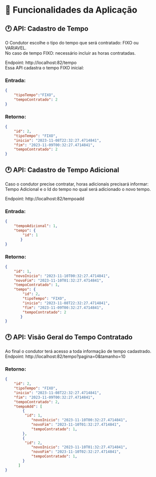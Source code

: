<!-- # tc1-phto -->

# :page_facing_up: Funcionalidades da Aplicação


## 🕐 API: Cadastro de Tempo
O Condutor escolhe o tipo do tempo que será contratado: FIXO ou VARIAVEL.<br>
No caso de tempo FIXO: necessário incluir as horas contratadas.

Endpoint: http://localhost:82/tempo
<br>Essa API cadastra o tempo FIXO inicial:<br>
### Entrada:
~~~json
{
    "tipoTempo":"FIXO",
    "tempoContratado": 2
}
~~~
### Retorno:
~~~json
{
    "id": 2,
    "tipoTempo": "FIXO",
    "inicio": "2023-11-08T22:32:27.4714841",
    "fim": "2023-11-09T00:32:27.4714841",
    "tempoContratado": 2
}
~~~

## 🕐 API: Cadastro de Tempo Adicional
Caso o condutor precise contratar, horas adicionais precisará informar: <br>
Tempo Adicional e o Id do tempo no qual será adicionado o novo tempo.

Endpoint: http://localhost:82/tempoadd
### Entrada:
~~~json
{
    "tempoAdicional": 1,
    "tempo": {
        "id": 1
       }
}

~~~
### Retorno:
~~~json
{
    "id": 1,
    "novoInicio": "2023-11-10T00:32:27.4714841",
    "novoFim": "2023-11-10T01:32:27.4714841",
    "tempoContratado": 1,
    "tempo": {
    	"id": 2,
    	"tipoTempo": "FIXO",
    	"inicio": "2023-11-08T22:32:27.4714841",
    	"fim": "2023-11-09T00:32:27.4714841",
    	"tempoContratado": 2
       }
}
~~~

## 🕐 API: Visão Geral do Tempo Contratado
Ao final o condutor terá acesso a toda informação de tempo cadastrado.
Endpoint: http://localhost:82/tempo?pagina=0&tamanho=10

### Retorno:
~~~json
{
    "id": 2,
    "tipoTempo": "FIXO",
    "inicio": "2023-11-08T22:32:27.4714841",
    "fim": "2023-11-09T00:32:27.4714841",
    "tempoContratado": 2,
    "tempoAdd": [
        {
   		 "id": 1,
    		"novoInicio": "2023-11-10T00:32:27.4714841",
    		"novoFim": "2023-11-10T01:32:27.4714841",
    		"tempoContratado": 1,
        },
        {
   		 "id": 2,
    		"novoInicio": "2023-11-10T01:32:27.4714841",
    		"novoFim": "2023-11-10T02:32:27.4714841",
    		"tempoContratado": 1,
        }
      ]
}

~~~

